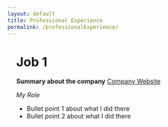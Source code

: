 ```yaml
---
layout: default
title: Professional Experience
permalink: /professionalExperience/
---
```


<style>
    .page-content {
        margin: 20px;
    }
</style>

<div class="page-content">

# Job 1

**Summary about the company** [Company Website](https://www.company-website.com)

*My Role*

- Bullet point 1 about what I did there
- Bullet point 2 about what I did there

</div>
